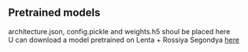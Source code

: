 ## Pretrained models
architecture.json, config.pickle and weights.h5 shoul be placed here  
U can download a model pretrained on Lenta + Rossiya Segondya [here](https://drive.google.com/file/d/1avWWfWJxc6tt2KjYn49cWv6D_KOrTz0p/view) 
